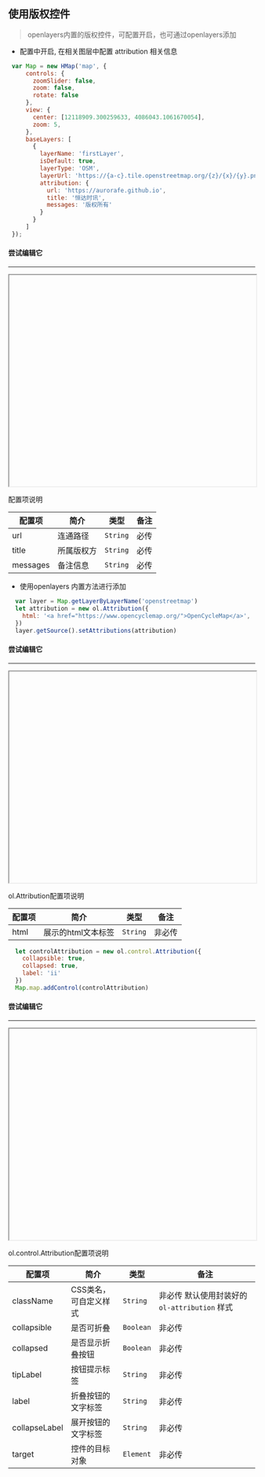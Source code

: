 ## 使用版权控件

> openlayers内置的版权控件，可配置开启，也可通过openlayers添加


* 配置中开启, 在相关图层中配置 attribution 相关信息

```javascript
 var Map = new HMap('map', {
     controls: {
       zoomSlider: false,
       zoom: false,
       rotate: false
     },
     view: {
       center: [12118909.300259633, 4086043.1061670054],
       zoom: 5,
     },
     baseLayers: [
       {
         layerName: 'firstLayer',
         isDefault: true,
         layerType: 'OSM',
         layerUrl: 'https://{a-c}.tile.openstreetmap.org/{z}/{x}/{y}.png',
         attribution: {
           url: 'https://aurorafe.github.io',
           title: '恒达时讯',
           messages: '版权所有'
         }
       }
     ]
 });
```

#### 尝试编辑它
---
<iframe width="100%" height="430"></iframe>

配置项说明

| 配置项 | 简介 | 类型 | 备注 |
| --- | --- |--- | --- |
| url | 连通路径 | `String` | 必传 |
| title | 所属版权方 | `String` | 必传 |
| messages | 备注信息 | `String` | 必传 |

* 使用openlayers 内置方法进行添加

```javascript
  var layer = Map.getLayerByLayerName('openstreetmap')
  let attribution = new ol.Attribution({
    html: '<a href="https://www.opencyclemap.org/">OpenCycleMap</a>',
  })
  layer.getSource().setAttributions(attribution)
```

#### 尝试编辑它
---
<iframe width="100%" height="430"></iframe>

ol.Attribution配置项说明

| 配置项 | 简介 | 类型 | 备注 |
| --- | --- |--- | --- |
| html | 展示的html文本标签 | `String` | 非必传 |


```javascript
  let controlAttribution = new ol.control.Attribution({
    collapsible: true,
    collapsed: true,
    label: 'ii'
  })
  Map.map.addControl(controlAttribution)
```

#### 尝试编辑它
---
<iframe width="100%" height="430"></iframe>

ol.control.Attribution配置项说明

| 配置项 | 简介 | 类型 | 备注 |
| --- | --- |--- | --- |
| className | CSS类名，可自定义样式 | `String` | 非必传 默认使用封装好的 ```ol-attribution``` 样式 |
| collapsible | 是否可折叠 | `Boolean` | 非必传 |
| collapsed | 是否显示折叠按钮 | `Boolean` | 非必传 |
| tipLabel | 按钮提示标签 | `String` | 非必传 |
| label | 折叠按钮的文字标签 | `String` | 非必传 |
| collapseLabel | 展开按钮的文字标签 | `String` | 非必传 |
| target | 控件的目标对象 | `Element` | 非必传 |
